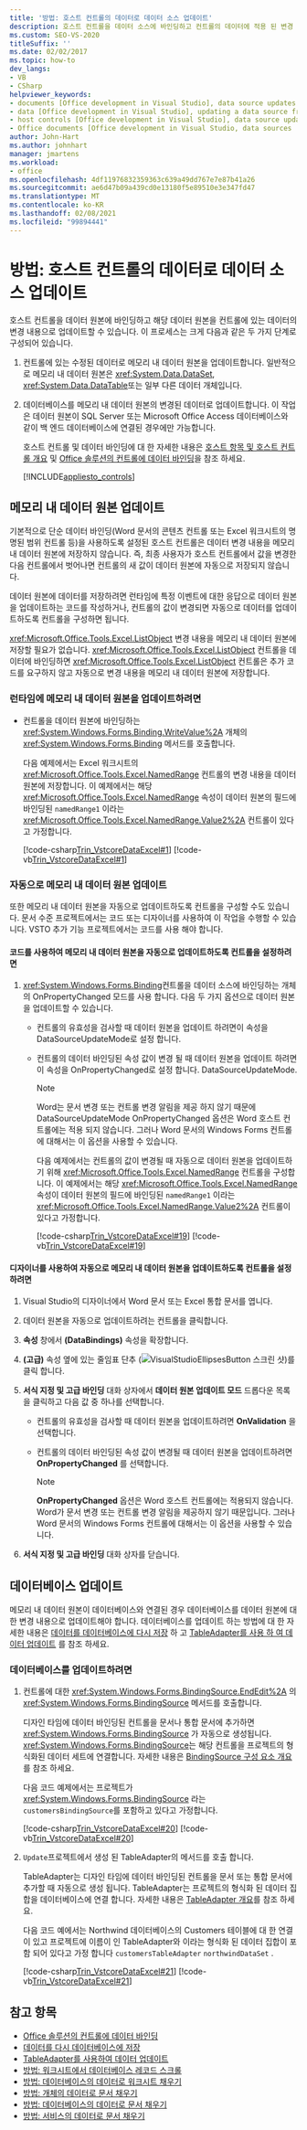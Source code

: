 ```yaml
---
title: '방법: 호스트 컨트롤의 데이터로 데이터 소스 업데이트'
description: 호스트 컨트롤을 데이터 소스에 바인딩하고 컨트롤의 데이터에 적용 된 변경 내용을 사용 하 여 데이터 소스를 업데이트 하는 방법에 대해 알아봅니다.
ms.custom: SEO-VS-2020
titleSuffix: ''
ms.date: 02/02/2017
ms.topic: how-to
dev_langs:
- VB
- CSharp
helpviewer_keywords:
- documents [Office development in Visual Studio], data source updates
- data [Office development in Visual Studio], updating a data source from a document
- host controls [Office development in Visual Studio], data source updates
- Office documents [Office development in Visual Studio, data sources
author: John-Hart
ms.author: johnhart
manager: jmartens
ms.workload:
- office
ms.openlocfilehash: 4df11976832359363c639a49dd767e7e87b41a26
ms.sourcegitcommit: ae6d47b09a439cd0e13180f5e89510e3e347fd47
ms.translationtype: MT
ms.contentlocale: ko-KR
ms.lasthandoff: 02/08/2021
ms.locfileid: "99894441"
---
```

# <a name="how-to-update-a-data-source-with-data-from-a-host-control"></a>방법: 호스트 컨트롤의 데이터로 데이터 소스 업데이트
  호스트 컨트롤을 데이터 원본에 바인딩하고 해당 데이터 원본을 컨트롤에 있는 데이터의 변경 내용으로 업데이트할 수 있습니다. 이 프로세스는 크게 다음과 같은 두 가지 단계로 구성되어 있습니다.

1. 컨트롤에 있는 수정된 데이터로 메모리 내 데이터 원본을 업데이트합니다. 일반적으로 메모리 내 데이터 원본은 <xref:System.Data.DataSet>, <xref:System.Data.DataTable>또는 일부 다른 데이터 개체입니다.

2. 데이터베이스를 메모리 내 데이터 원본의 변경된 데이터로 업데이트합니다. 이 작업은 데이터 원본이 SQL Server 또는 Microsoft Office Access 데이터베이스와 같이 백 엔드 데이터베이스에 연결된 경우에만 가능합니다.

   호스트 컨트롤 및 데이터 바인딩에 대 한 자세한 내용은 [호스트 항목 및 호스트 컨트롤 개요](../vsto/host-items-and-host-controls-overview.md) 및 [Office 솔루션의 컨트롤에 데이터 바인딩](../vsto/binding-data-to-controls-in-office-solutions.md)을 참조 하세요.

   [!INCLUDE[appliesto_controls](../vsto/includes/appliesto-controls-md.md)]

## <a name="update-the-in-memory-data-source"></a>메모리 내 데이터 원본 업데이트
 기본적으로 단순 데이터 바인딩(Word 문서의 콘텐츠 컨트롤 또는 Excel 워크시트의 명명된 범위 컨트롤 등)을 사용하도록 설정된 호스트 컨트롤은 데이터 변경 내용을 메모리 내 데이터 원본에 저장하지 않습니다. 즉, 최종 사용자가 호스트 컨트롤에서 값을 변경한 다음 컨트롤에서 벗어나면 컨트롤의 새 값이 데이터 원본에 자동으로 저장되지 않습니다.

 데이터 원본에 데이터를 저장하려면 런타임에 특정 이벤트에 대한 응답으로 데이터 원본을 업데이트하는 코드를 작성하거나, 컨트롤의 값이 변경되면 자동으로 데이터를 업데이트하도록 컨트롤을 구성하면 됩니다.

 <xref:Microsoft.Office.Tools.Excel.ListObject> 변경 내용을 메모리 내 데이터 원본에 저장할 필요가 없습니다. <xref:Microsoft.Office.Tools.Excel.ListObject> 컨트롤을 데이터에 바인딩하면 <xref:Microsoft.Office.Tools.Excel.ListObject> 컨트롤은 추가 코드를 요구하지 않고 자동으로 변경 내용을 메모리 내 데이터 원본에 저장합니다.

### <a name="to-update-the-in-memory-data-source-at-run-time"></a>런타임에 메모리 내 데이터 원본을 업데이트하려면

- 컨트롤을 데이터 원본에 바인딩하는 <xref:System.Windows.Forms.Binding.WriteValue%2A> 개체의 <xref:System.Windows.Forms.Binding> 메서드를 호출합니다.

     다음 예제에서는 Excel 워크시트의 <xref:Microsoft.Office.Tools.Excel.NamedRange> 컨트롤의 변경 내용을 데이터 원본에 저장합니다. 이 예제에서는 해당 <xref:Microsoft.Office.Tools.Excel.NamedRange> 속성이 데이터 원본의 필드에 바인딩된 `namedRange1` 이라는 <xref:Microsoft.Office.Tools.Excel.NamedRange.Value2%2A> 컨트롤이 있다고 가정합니다.

     [!code-csharp[Trin_VstcoreDataExcel#1](../vsto/codesnippet/CSharp/Trin_VstcoreDataExcelCS/Sheet1.cs#1)]
     [!code-vb[Trin_VstcoreDataExcel#1](../vsto/codesnippet/VisualBasic/Trin_VstcoreDataExcelVB/Sheet1.vb#1)]

### <a name="automatically-update-the-in-memory-data-source"></a>자동으로 메모리 내 데이터 원본 업데이트
 또한 메모리 내 데이터 원본을 자동으로 업데이트하도록 컨트롤을 구성할 수도 있습니다. 문서 수준 프로젝트에서는 코드 또는 디자이너를 사용하여 이 작업을 수행할 수 있습니다. VSTO 추가 기능 프로젝트에서는 코드를 사용 해야 합니다.

#### <a name="to-set-a-control-to-automatically-update-the-in-memory-data-source-by-using-code"></a>코드를 사용하여 메모리 내 데이터 원본을 자동으로 업데이트하도록 컨트롤을 설정하려면

1. <xref:System.Windows.Forms.Binding>컨트롤을 데이터 소스에 바인딩하는 개체의 OnPropertyChanged 모드를 사용 합니다. 다음 두 가지 옵션으로 데이터 원본을 업데이트할 수 있습니다.

   - 컨트롤의 유효성을 검사할 때 데이터 원본을 업데이트 하려면이 속성을 DataSourceUpdateMode로 설정 합니다.

   - 컨트롤의 데이터 바인딩된 속성 값이 변경 될 때 데이터 원본을 업데이트 하려면이 속성을 OnPropertyChanged로 설정 합니다. DataSourceUpdateMode.

     > [!NOTE]
     > Word는 문서 변경 또는 컨트롤 변경 알림을 제공 하지 않기 때문에 DataSourceUpdateMode OnPropertyChanged 옵션은 Word 호스트 컨트롤에는 적용 되지 않습니다. 그러나 Word 문서의 Windows Forms 컨트롤에 대해서는 이 옵션을 사용할 수 있습니다.

     다음 예제에서는 컨트롤의 값이 변경될 때 자동으로 데이터 원본을 업데이트하기 위해 <xref:Microsoft.Office.Tools.Excel.NamedRange> 컨트롤을 구성합니다. 이 예제에서는 해당 <xref:Microsoft.Office.Tools.Excel.NamedRange> 속성이 데이터 원본의 필드에 바인딩된 `namedRange1` 이라는 <xref:Microsoft.Office.Tools.Excel.NamedRange.Value2%2A> 컨트롤이 있다고 가정합니다.

     [!code-csharp[Trin_VstcoreDataExcel#19](../vsto/codesnippet/CSharp/Trin_VstcoreDataExcelCS/Sheet1.cs#19)]
     [!code-vb[Trin_VstcoreDataExcel#19](../vsto/codesnippet/VisualBasic/Trin_VstcoreDataExcelVB/Sheet1.vb#19)]

#### <a name="to-set-a-control-to-automatically-update-the-in-memory-data-source-by-using-the-designer"></a>디자이너를 사용하여 자동으로 메모리 내 데이터 원본을 업데이트하도록 컨트롤을 설정하려면

1. Visual Studio의 디자이너에서 Word 문서 또는 Excel 통합 문서를 엽니다.

2. 데이터 원본을 자동으로 업데이트하려는 컨트롤을 클릭합니다.

3. **속성** 창에서 **(DataBindings)** 속성을 확장합니다.

4. **(고급)** 속성 옆에 있는 줄임표 단추 (![VisualStudioEllipsesButton 스크린 샷](../vsto/media/vbellipsesbutton.png "VisualStudioEllipsesButton 스크린 샷"))를 클릭 합니다.

5. **서식 지정 및 고급 바인딩** 대화 상자에서 **데이터 원본 업데이트 모드** 드롭다운 목록을 클릭하고 다음 값 중 하나를 선택합니다.

    - 컨트롤의 유효성을 검사할 때 데이터 원본을 업데이트하려면 **OnValidation** 을 선택합니다.

    - 컨트롤의 데이터 바인딩된 속성 값이 변경될 때 데이터 원본을 업데이트하려면 **OnPropertyChanged** 를 선택합니다.

        > [!NOTE]
        > **OnPropertyChanged** 옵션은 Word 호스트 컨트롤에는 적용되지 않습니다. Word가 문서 변경 또는 컨트롤 변경 알림을 제공하지 않기 때문입니다. 그러나 Word 문서의 Windows Forms 컨트롤에 대해서는 이 옵션을 사용할 수 있습니다.

6. **서식 지정 및 고급 바인딩** 대화 상자를 닫습니다.

## <a name="update-the-database"></a>데이터베이스 업데이트
 메모리 내 데이터 원본이 데이터베이스와 연결된 경우 데이터베이스를 데이터 원본에 대한 변경 내용으로 업데이트해야 합니다. 데이터베이스를 업데이트 하는 방법에 대 한 자세한 내용은 [데이터를 데이터베이스에 다시 저장](../data-tools/save-data-back-to-the-database.md)  하 고 [TableAdapter를 사용 하 여 데이터 업데이트](../data-tools/update-data-by-using-a-tableadapter.md) 를 참조 하세요.

### <a name="to-update-the-database"></a>데이터베이스를 업데이트하려면

1. 컨트롤에 대한 <xref:System.Windows.Forms.BindingSource.EndEdit%2A> 의 <xref:System.Windows.Forms.BindingSource> 메서드를 호출합니다.

     디자인 타임에 데이터 바인딩된 컨트롤을 문서나 통합 문서에 추가하면 <xref:System.Windows.Forms.BindingSource> 가 자동으로 생성됩니다. <xref:System.Windows.Forms.BindingSource>는 해당 컨트롤을 프로젝트의 형식화된 데이터 세트에 연결합니다. 자세한 내용은 [BindingSource 구성 요소 개요](/dotnet/framework/winforms/controls/bindingsource-component-overview)를 참조 하세요.

     다음 코드 예제에서는 프로젝트가 <xref:System.Windows.Forms.BindingSource> 라는 `customersBindingSource`를 포함하고 있다고 가정합니다.

     [!code-csharp[Trin_VstcoreDataExcel#20](../vsto/codesnippet/CSharp/Trin_VstcoreDataExcelCS/Sheet1.cs#20)]
     [!code-vb[Trin_VstcoreDataExcel#20](../vsto/codesnippet/VisualBasic/Trin_VstcoreDataExcelVB/Sheet1.vb#20)]

2. `Update`프로젝트에서 생성 된 TableAdapter의 메서드를 호출 합니다.

     TableAdapter는 디자인 타임에 데이터 바인딩된 컨트롤을 문서 또는 통합 문서에 추가할 때 자동으로 생성 됩니다. TableAdapter는 프로젝트의 형식화 된 데이터 집합을 데이터베이스에 연결 합니다. 자세한 내용은 [TableAdapter 개요](../data-tools/fill-datasets-by-using-tableadapters.md#tableadapter-overview)를 참조 하세요.

     다음 코드 예에서는 Northwind 데이터베이스의 Customers 테이블에 대 한 연결이 있고 프로젝트에 이름이 인 TableAdapter와 이라는 형식화 된 데이터 집합이 포함 되어 있다고 가정 합니다 `customersTableAdapter` `northwindDataSet` .

     [!code-csharp[Trin_VstcoreDataExcel#21](../vsto/codesnippet/CSharp/Trin_VstcoreDataExcelCS/Sheet1.cs#21)]
     [!code-vb[Trin_VstcoreDataExcel#21](../vsto/codesnippet/VisualBasic/Trin_VstcoreDataExcelVB/Sheet1.vb#21)]

## <a name="see-also"></a>참고 항목
- [Office 솔루션의 컨트롤에 데이터 바인딩](../vsto/binding-data-to-controls-in-office-solutions.md)
- [데이터를 다시 데이터베이스에 저장](../data-tools/save-data-back-to-the-database.md)
- [TableAdapter를 사용하여 데이터 업데이트](../data-tools/update-data-by-using-a-tableadapter.md)
- [방법: 워크시트에서 데이터베이스 레코드 스크롤](../vsto/how-to-scroll-through-database-records-in-a-worksheet.md)
- [방법: 데이터베이스의 데이터로 워크시트 채우기](../vsto/how-to-populate-worksheets-with-data-from-a-database.md)
- [방법: 개체의 데이터로 문서 채우기](../vsto/how-to-populate-documents-with-data-from-objects.md)
- [방법: 데이터베이스의 데이터로 문서 채우기](../vsto/how-to-populate-documents-with-data-from-a-database.md)
- [방법: 서비스의 데이터로 문서 채우기](../vsto/how-to-populate-documents-with-data-from-services.md)

